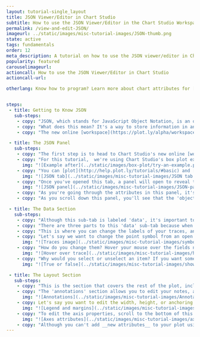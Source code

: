 ```yaml
---
layout: tutorial-single_layout
title: JSON Viewer/Editor in Chart Studio
subtitle: How to use the JSON Viewer/Editor in the Chart Studio Workspace
permalink: /view-and-edit-JSON/
imageurl: ../static/images/misc-tutorial-images/JSON-thumb.png
state: active
tags: fundamentals
order: 12
meta_description: A tutorial on how to use the JSON viewer/editor in Chart Studio.
popularity: featured
carouselimageurl:
actioncall: How to use the JSON Viewer/Editor in Chart Studio
actioncall-url:

otherlang: Know how to program? Learn more about chart attributes for [Python](https://plot.ly/python/reference/) or [R](https://plot.ly/r/reference/).


steps:
 - title: Getting to Know JSON
   sub-steps:
    - copy: "JSON, which stands for JavaScript Object Notation, is an open-standard format that uses human-readable text to transmit data objects consisting of attribute–value pairs."
    - copy: "What does this mean? It's a way to store information in an organized, easy-to-access manner. It also provides us a human-readable collection of data that we can access in a really clear manner."
    - copy: "The new online [workspace](https://plot.ly/alpha/workspace/) not only lets you view your plot's attributes through JSON, but opening the JSON panel also allows you to edit most of your plot's properties. This is especially cool if you're new to coding."

 - title: The JSON Panel
   sub-steps:
    - copy: "The first step is to head to Chart Studio's new online [workspace](https://plot.ly/create) and [add your data](http://help.plot.ly/add-data-to-the-plotly-grid/)."
    - copy: "For this tutorial,  we're using Chart Studio's box plot example, as well as a few of [our own projects](https://plot.ly/~plotly2_demo/folder/home). To find the box plot example, select 'Box plot' under 'Chart Type', and click the 'try an example' button. As you can see, the data's already been added, and the plot has been styled. This is a great way to get yourself acquainted with not only the JSON editor, but the entire workspace as well."
      img: "![Example after](../static/images/box-plot/try-an-example.png)"
    - copy: "You can [plot](http://help.plot.ly/tutorials/#basic) and [style](http://help.plot.ly/style-your-plots/) your graph as you wish, by using the STYLE tab on the left-hands side, or by using the JSON tab."
      img: "![JSON tab](../static/images/misc-tutorial-images/JSON tab main.png)"
    - copy: "Once you've opened this tab, a panel will open to reveal the JSON code. If you're new to coding, it may look a little overwhelming, but it's not as scary as it seems."
      img: "![JSON panel](../static/images/misc-tutorial-images/JSON-panel-open.png)"
    - copy: "As you're going through the attributes in this panel, it's a good idea to have [this reference](https://plot.ly/javascript/reference/) opened to help you out in case you need an explanation about a certain attribute."
    - copy: "As you scroll down this panel, you'll see that the 'object' consists of two sections: 'data' and 'layout'."

 - title: The Data Section
   sub-steps:
    - copy: "Although this sub-tab is labeled 'data', it's important to note that you aren't able to edit your data here, but you can by following [this step](http://help.plot.ly/add-data-to-the-plotly-grid/#step-5-update-your-data). This is actually referring to the attributes that belong to your traces, the same ones that are in the 'Traces' section under STYLE."
    - copy: "There are three parts to this 'data' sub-tab because when this plot was created, three traces were added to it. All the elements will be the same in each of these 'traces', but depending on what you want each of these 'traces' to look like, they'll be filled differently."
    - copy: "This is where you can change the labels of your traces, and depending on your chart type, you can change the thickness of your lines, the symbols and diameter of your points, and the colors of these attributes."
    - copy: "Let's say we want to change the point symbol from an open diamond to a cross. This is where that reference page comes in handy! We can use any of [these symbols](https://plot.ly/javascript/reference/#scatter3d-marker-symbol) in a 3D scatter, and it looks like 'cross' is on that list! We'll go right ahead and change it, as well as the size."
      img: "![Traces image](../static/images/misc-tutorial-images/symbol-JSON.gif)"
    - copy: "How do you change them? Hover your mouse over the fields next to the attributes to type into a field, or select/unselect an item. See the image below for a quick example."
      img: "![Hover over trace](../static/images/misc-tutorial-images/hover-first-trace.gif)"
    - copy: "Why would you select or unselect an item? If you want something to appear on your plot, select the box corresponding to that specific attribute and check it to make it 'true'. You can also hide something by clicking it (so it's no longer checked off) and it appears as 'false'."
      img: "![True or false](../static/images/misc-tutorial-images/show-legend-JSON.gif)"

 - title: The Layout Section
   sub-steps:
    - copy: "This is the section that covers the rest of the plot, including the title, annotations, and legend positioning. Unlike the 'data' section, this isn't divided by the traces, but by the sections of the plot."
    - copy: "The 'annotations' section allows you to edit your notes, and by looking at the image below, you can see that we have three annotations on our plot. We can change the text, color, and font of these notes. Although you can't add any annotations in the JSON editor, you can do so by going to the 'Notes' section by clicking STYLE. Visit [this tutorial](http://help.plot.ly/how-to-add-annotations/) if you need help getting started."
      img: "![Annotations](../static/images/misc-tutorial-images/Annotations-JSON.png)"
    - copy: Let's say you want to edit the width, height, or anchoring of the legend; scroll until you find 'legend', then click on the arrow next to it to see the attributes belonging to the legend. Click on the fields that you wish to change. You can follow the same steps for the 'margin'. By doing this, you can edit the positioning and padding of the margins."
      img: "![Legend and margins](../static/images/misc-tutorial-images/legendandmargins.png)"
    - copy: "To edit the axis properties, scroll to the bottom of this category. This is where you can change the axes labels, but also the characteristics belonging to the ticks (labels, markers, formats, angles, and fonts to name a few), as well as the grid lines and zero lines. It's a good idea to look at both the x-axis and y-axis parts of this section, to make sure you don't miss anything. Let's say you want to remove the grid lines from your plot; you have to unselect the 'grid line' in both axes so they both appear as 'false'. Otherwise, you'll be left with either horizontal or vertical lines behind your plot."
      img: "![Axes attributes](../static/images/misc-tutorial-images/axes-JSON.png)"
    - copy: "Although you can't add __new attributes__ to your plot using the JSON editor, in some cases you still have a little more control by setting things specifically to your liking, rather than just using the tabs in the workspace. Happy plotting!"
---
```

